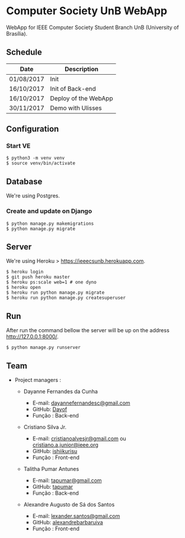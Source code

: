 # Computer Society UnB WebApp

WebApp for IEEE Computer Society Student Branch UnB (University of Brasília).

## Schedule

| Date       | Description          |
| ---------- | -------------------- |
| 01/08/2017 | Init                 |
| 16/10/2017 | Init of Back-end     |
| 16/10/2017 | Deploy of the WebApp |
| 30/11/2017 | Demo with Ulisses    |

## Configuration

### Start VE

```
$ python3 -m venv venv
$ source venv/bin/activate
```

## Database

We're using Postgres.

### Create and update on Django

```
$ python manage.py makemigrations
$ python manage.py migrate
```

## Server

We're using Heroku > https://ieeecsunb.herokuapp.com.

```
$ heroku login
$ git push heroku master
$ heroku ps:scale web=1 # one dyno
$ heroku open
$ heroku run python manage.py migrate
$ heroku run python manage.py createsuperuser
```

## Run

After run the command bellow the server will be up on the address http://127.0.0.1:8000/.

```
$ python manage.py runserver
```

## Team

- Project managers :
  - Dayanne Fernandes da Cunha
    - E-mail: dayannefernandesc@gmail.com
    - GitHub: [Dayof](https://github.com/Dayof)
    - Função : Back-end

  - Cristiano Silva Jr.
    - E-mail: cristianoalvesjr@gmail.com ou cristiano.a.junior@ieee.org
    - GitHub: [ishiikurisu](https://github.com/ishiikurisu)
    - Função : Front-end

  - Talitha Pumar Antunes
    - E-mail: tapumar@gmail.com
    - GitHub: [tapumar](https://github.com/tapumar)
    - Função : Back-end

  - Alexandre Augusto de Sá dos Santos
    - E-mail: lexander.santos@gmail.com
    - GitHub: [alexandrebarbaruiva](https://github.com/alexandrebarbaruiva)
    - Função : Front-end
